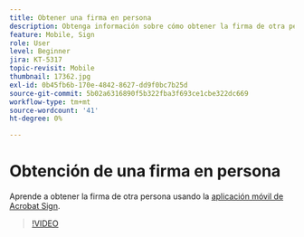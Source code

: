 ```yaml
---
title: Obtener una firma en persona
description: Obtenga información sobre cómo obtener la firma de otra persona mediante la aplicación móvil de Acrobat Sign
feature: Mobile, Sign
role: User
level: Beginner
jira: KT-5317
topic-revisit: Mobile
thumbnail: 17362.jpg
exl-id: 0b45fb6b-170e-4842-8627-dd9f0bc7b25d
source-git-commit: 5b02a6316890f5b322fba3f693ce1cbe322dc669
workflow-type: tm+mt
source-wordcount: '41'
ht-degree: 0%

---
```


# Obtención de una firma en persona

Aprende a obtener la firma de otra persona usando la [aplicación móvil de Acrobat Sign](https://experienceleague.adobe.com/docs/document-cloud-learn/sign-learning-hub/mobile/mobile-overview.html?lang=es).

>[!VIDEO](https://video.tv.adobe.com/v/3411259?quality=12&learn=on&hidetitle=true&captions=spa)